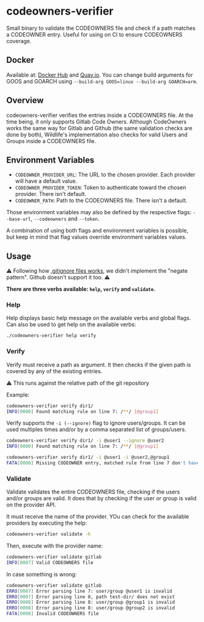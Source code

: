 # codeowners-verifier

Small binary to validate the CODEOWNERS file and check if a path matches a CODEOWNER entry.
Useful for using on CI to ensure CODEOWNERS coverage.

## Docker

Available at: [Docker Hub](https://hub.docker.com/r/tfgco/codeowners-verifier) and [Quay.io](https://quay.io/repository/tfgco/codeowners-verifier).
You can change build arguments for GOOS and GOARCH using `--build-arg GOOS=linux --build-arg GOARCH=arm`.

## Overview

codeowners-verifier verifies the entries inside a CODEOWNERS file. At the time being, it only supports Gitlab Code Owners. Although CodeOwners works the same way for Gitlab and Github (the same validation checks are done by both), Wildlife's implementation also checks for valid Users and Groups inside a CODEOWNERS file.

## Environment Variables

+ `CODEOWNER_PROVIDER_URL`: The URL to the chosen provider. Each provider will have a default value.
+ `CODEOWNER_PROVIDER_TOKEN`: Token to authenticate toward the chosen provider. There isn't default.
+ `CODEOWNER_PATH`: Path to the CODEOWNERS file. There isn't a default.

Those environment variables may also be defined by the respective flags: `--base-url`, `--codeowners` and `--token`.

A combination of using both flags and environment variables is possible, but keep in mind that flag values override environment variables values.

## Usage

:warning: Following how [.gitignore files works](https://git-scm.com/docs/gitignore), we didn't implement the "negate pattern". Github doesn't support it too. :warning:

**There are three verbs available: `help`, `verify` and `validate`.**

### Help

Help displays basic help message on the available verbs and global flags. Can also be used to get help on the available verbs:

```bash
./codeowners-verifier help verify
```

### Verify

Verify must receive a path as argument. It then checks if the given path is covered by any of the existing entries.

:warning: This runs against the relative path of the git repository

Example:

```bash
codeowners-verifier verify dir1/
INFO[0000] Found matching rule on line 7: /**/ [@group1]
```

Verify supports the `-i (--ignore)` flag to ignore users/groups. It can be used multiples times and/or by a comma separated list of groups/users.

```bash
codeowners-verifier verify dir1/ -i @user1 --ignore @user2
INFO[0000] Found matching rule on line 7: /**/ [@group1]

codeowners-verifier verify dir1/ -i @user1 -i @user2,@group1
FATA[0000] Missing CODEOWNER entry, matched rule from line 7 don't have valid owners: /**/ [@group1]. Check your ignore rules.
```

### Validate

Validate validates the entire CODEOWNERS file, checking if the users and/or groups are valid. It does that by checking if the user or group is valid on the provider API.

It must receive the name of the provider. YOu can check for the available providers by executing the help:

```bash
codeowners-verifier validate -h
```

Then, execute with the provider name:

```bash
codeowners-verifier validate gitlab
INFO[0007] Valid CODEOWNERS file
```

In case something is wrong:

```bash
codeowners-verifier validate gitlab
ERRO[0007] Error parsing line 7: user/group @user1 is invalid 
ERRO[0007] Error parsing line 8, path test-dir/ does not exist 
ERRO[0008] Error parsing line 8: user/group @group1 is invalid 
ERRO[0008] Error parsing line 8: user/group @group2 is invalid 
FATA[0008] Invalid CODEOWNERS file
```
